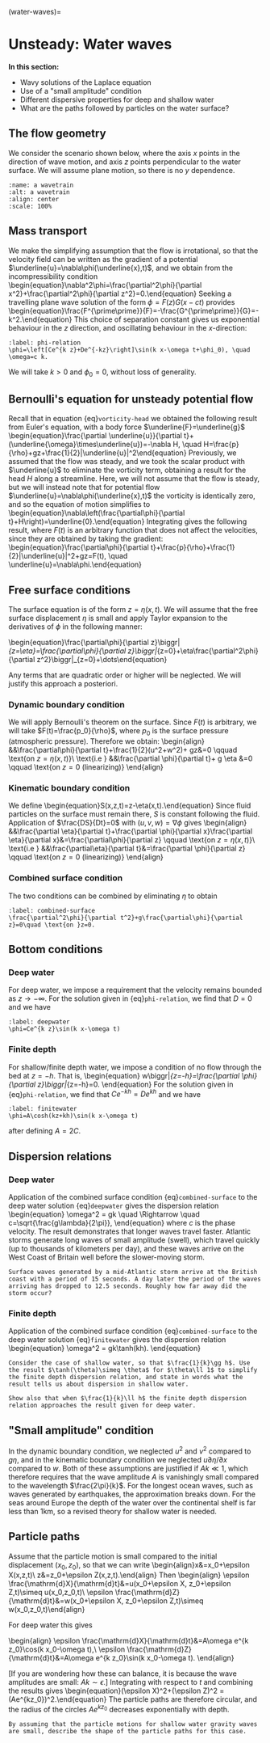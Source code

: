(water-waves)=
# Unsteady: Water waves

**In this section:**

* Wavy solutions of the Laplace equation
* Use of a "small amplitude" condition
* Different dispersive properties for deep and shallow water
* What are the paths followed by particles on the water surface?

## The flow geometry
We consider the scenario shown below, where the axis $x$ points in the direction of wave motion, and axis $z$ points perpendicular to the water surface. We will assume plane motion, so there is no $y$ dependence.

```{image} navstok_img/sea.png
:name: a wavetrain
:alt: a wavetrain
:align: center
:scale: 100%
```

## Mass transport
We make the simplifying assumption that the flow is irrotational, so that the velocity field can be written as the gradient of a potential $\underline{u}=\nabla\phi(\underline{x},t)$, and we obtain from the incompressibility condition
\begin{equation}\nabla^2\phi=\frac{\partial^2\phi}{\partial x^2}+\frac{\partial^2\phi}{\partial z^2}=0.\end{equation}
Seeking a travelling plane wave solution of the form $\phi=F(z)G(x-c t)$ provides
\begin{equation}\frac{F^{\prime\prime}}{F}=-\frac{G^{\prime\prime}}{G}=-k^2.\end{equation}
This choice of separation constant gives us exponential behaviour in the $z$ direction, and oscillating behaviour in the $x$-direction:
```{math}
:label: phi-relation
\phi=\left[Ce^{k z}+De^{-kz}\right]\sin(k x-\omega t+\phi_0), \quad \omega=c k.
```
We will take $k>0$ and $\phi_0=0$, without loss of generality.

## Bernoulli's equation for unsteady potential flow
Recall that in equation {eq}`vorticity-head` we obtained the following result from Euler's equation, with a body force $\underline{F}=\underline{g}$
\begin{equation}\frac{\partial \underline{u}}{\partial t}+(\underline{\omega}\times\underline{u})=-\nabla H, \quad H=\frac{p}{\rho}+gz+\frac{1}{2}|\underline{u}|^2\end{equation}
Previously, we assumed that the flow was steady, and we took the scalar product with $\underline{u}$ to eliminate the vorticity term, obtaining a result for the head $H$ along a streamline.
Here, we will not assume that the flow is steady, but we will instead note that for potential flow $\underline{u}=\nabla\phi(\underline{x},t)$ the vorticity is identically zero, and so the equation of motion simplifies to
\begin{equation}\nabla\left(\frac{\partial\phi}{\partial t}+H\right)=\underline{0}.\end{equation}
Integrating gives the following result, where $F(t)$ is an arbitrary function that does not affect the velocities, since they are obtained by taking the gradient:
\begin{equation}\frac{\partial\phi}{\partial t}+\frac{p}{\rho}+\frac{1}{2}|\underline{u}|^2+gz=F(t), \quad \underline{u}=\nabla\phi.\end{equation}  

## Free surface conditions
The surface equation is of the form $z=\eta(x,t)$. We will assume that the free surface displacement $\eta$ is small and apply Taylor expansion to the derivatives of $\phi$ in the following manner:

\begin{equation}\frac{\partial\phi}{\partial z}\biggr|_{z=\eta}=\frac{\partial\phi}{\partial z}\biggr|_{z=0}+\eta\frac{\partial^2\phi}{\partial z^2}\biggr|_{z=0}+\dots\end{equation}

Any terms that are quadratic order or higher will be neglected. We will justify this approach a posteriori.

### Dynamic boundary condition
We will apply Bernoulli's theorem on the surface. Since $F(t)$ is arbitrary, we will take $F(t)=\frac{p_0}{\rho}$, where $p_0$ is the surface pressure (atmospheric pressure). Therefore we obtain:
\begin{align}
&&\frac{\partial\phi}{\partial t}+\frac{1}{2}(u^2+w^2)+ gz&=0 \qquad \text{on $z=\eta(x,t)$}\\
\text{i.e } &&\frac{\partial \phi}{\partial t}+ g \eta &=0 \qquad \text{on $z=0$ (linearizing)}
\end{align}

### Kinematic boundary condition
We define
\begin{equation}S(x,z,t)=z-\eta(x,t).\end{equation}
Since fluid particles on the surface must remain there, $S$ is constant following the fluid. Application of $\frac{DS}{Dt}=0$ with $(u,v,w)=\nabla\phi$ gives
\begin{align}
&&\frac{\partial \eta}{\partial t}+\frac{\partial \phi}{\partial x}\frac{\partial \eta}{\partial x}&=\frac{\partial\phi}{\partial z} \qquad \text{on $z=\eta(x,t)$}\\
\text{i.e } &&\frac{\partial\eta}{\partial t}&=\frac{\partial \phi}{\partial z} \qquad \text{on $z=0$ (linearizing)}
\end{align}


### Combined surface condition
The two conditions can be combined by eliminating $\eta$ to obtain

```{math}
:label: combined-surface
\frac{\partial^2\phi}{\partial t^2}+g\frac{\partial\phi}{\partial z}=0\quad \text{on }z=0.
```

## Bottom conditions

### Deep water
For deep water, we impose a requirement that the velocity remains bounded as $z\rightarrow -\infty$. For the solution given in {eq}`phi-relation`, we find that $D=0$ and we have
```{math}
:label: deepwater
\phi=Ce^{k z}\sin(k x-\omega t)
```

### Finite depth
For shallow/finite depth water, we impose a condition of no flow through the bed at $z=-h$. That is,
\begin{equation}
w\biggr|_{z=-h}=\frac{\partial \phi}{\partial z}\biggr|_{z=-h}=0.
\end{equation}
For the solution given in {eq}`phi-relation`, we find that $Ce^{-kh}=De^{kh}$ and we have

```{math}
:label: finitewater
\phi=A\cosh(kz+kh)\sin(k x-\omega t)
```
after defining $A=2C$.

## Dispersion relations

### Deep water
Application of the combined surface condition {eq}`combined-surface` to the deep water solution {eq}`deepwater` gives the dispersion relation
\begin{equation}
\omega^2 = gk \quad \Rightarrow \quad c=\sqrt{\frac{g\lambda}{2\pi}},
\end{equation}
where $c$ is the phase velocity. The result demonstrates that longer waves travel faster. Atlantic storms generate long waves of small amplitude (swell), which travel quickly (up to thousands of kilometers per day), and these waves arrive on the West Coast of Britain well before the slower-moving storm.

```{exercise}
Surface waves generated by a mid-Atlantic storm arrive at the British coast with a period of 15 seconds. A day later the period of the waves arriving has dropped to 12.5 seconds. Roughly how far away did the storm occur?
```

### Finite depth
Application of the combined surface condition {eq}`combined-surface` to the deep water solution {eq}`finitewater` gives the dispersion relation
\begin{equation}
\omega^2 = gk\tanh(kh).
\end{equation}

```{exercise}
Consider the case of shallow water, so that $\frac{1}{k}\gg h$. Use the result $\tanh(\theta)\simeq \theta$ for $\theta\ll 1$ to simplify the finite depth dispersion relation, and state in words what the result tells us about dispersion in shallow water.

Show also that when $\frac{1}{k}\ll h$ the finite depth dispersion relation approaches the result given for deep water.
```


## "Small amplitude" condition
In the dynamic boundary condition, we neglected $u^2$ and $v^2$ compared to $g\eta$, and in the kinematic boundary condition we neglected $u\partial\eta/\partial x$ compared to $w$. Both of these assumptions are justified if $Ak\ll 1$, which therefore requires that the wave amplitude $A$ is vanishingly small compared to the wavelength $\frac{2\pi}{k}$.
For the longest ocean waves, such as waves generated by earthquakes, the approximation breaks down. For the seas around Europe the depth of the water over the continental shelf is far less than 1km, so a revised theory for shallow water is needed.

## Particle paths
Assume that the particle motion is small compared to the initial displacement $(x_0,z_0)$, so that we can write
\begin{align}x&=x_0+\epsilon X(x,z,t)\\ z&=z_0+\epsilon Z(x,z,t).\end{align}
Then
\begin{align}
\epsilon \frac{\mathrm{d}X}{\mathrm{d}t}&=u(x_0+\epsilon X, z_0+\epsilon Z,t)\simeq u(x_0,z_0,t)\\
\epsilon \frac{\mathrm{d}Z}{\mathrm{d}t}&=w(x_0+\epsilon X, z_0+\epsilon Z,t)\simeq w(x_0,z_0,t)\end{align}

For deep water this gives

\begin{align}
\epsilon \frac{\mathrm{d}X}{\mathrm{d}t}&=A\omega e^{k z_0}\cos(k x_0-\omega t),\\
\epsilon \frac{\mathrm{d}Z}{\mathrm{d}t}&=A\omega e^{k z_0}\sin(k x_0-\omega t).
 \end{align}

[If you are wondering how these can balance, it is because the wave amplitudes are small: $Ak\sim \epsilon$.]
Integrating with respect to $t$ and combining the results gives
\begin{equation}(\epsilon X)^2+(\epsilon Z)^2 = (Ae^{kz_0})^2.\end{equation}
The particle paths are therefore circular, and the radius of the circles $Ae^{k z_0}$ decreases exponentially with depth.

```{exercise}
By assuming that the particle motions for shallow water gravity waves are small, describe the shape of the particle paths for this case.
```
